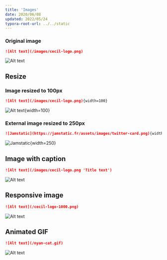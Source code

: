 ```yaml
---
title: 'Images'
date: 2020/06/08
updated: 2022/05/24
typora-root-url: ../../static
---
```

<!-- break -->
### Original image

```markdown
![Alt text](/images/cecil-logo.png)
```

![Alt text](/images/cecil-logo.png)

## Resize

### Image resized to 100px

```markdown
![Alt text](/images/cecil-logo.png){width=100}
```

![Alt text](/images/cecil-logo.png){width=100}

### External image resized to 250px

```markdown
![Jamstatic](https://jamstatic.fr/assets/images/twitter-card.png){width=250}
```

![Jamstatic](https://jamstatic.fr/assets/images/twitter-card.png){width=250}

## Image with caption

```markdown
![Alt text](/images/cecil-logo.png 'Title text')
```

![Alt text](/images/cecil-logo.png 'Title text')

## Responsive image

```markdown
![Alt text](/cecil-logo-1000.png)
```

![Alt text](/cecil-logo-1000.png)

## Animated GIF

```markdown
![Alt text](/nyan-cat.gif)
```

![Alt text](/nyan-cat.gif)
